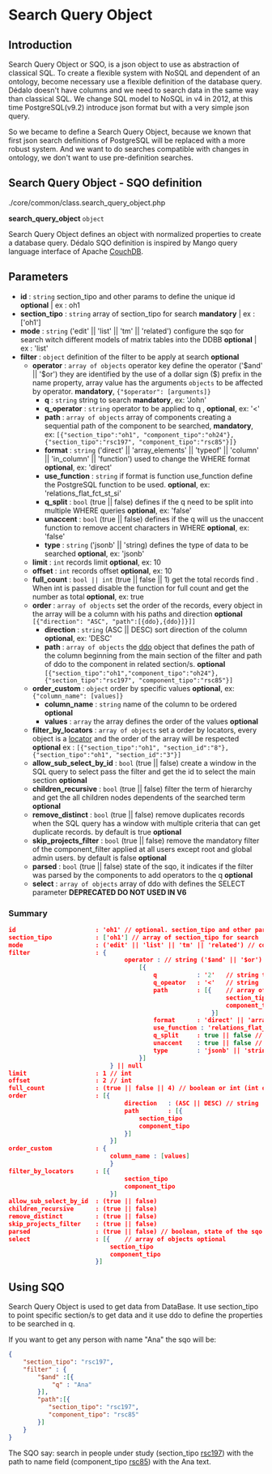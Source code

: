 # Search Query Object

## Introduction

Search Query Object or SQO, is a json object to use as abstraction of classical SQL. To create a flexible system with NoSQL and dependent of an ontology, become necessary use a flexible definition of the database query. Dédalo doesn't have columns and we need to search data in the same way than classical SQL. We change SQL model to NoSQL in v4 in 2012, at this time PostgreSQL(v9.2) introduce json format but with a very simple json query.

So we became to define a Search Query Object, because we known that first json search definitions of PostgreSQL will be replaced with a more robust system. And we want to do searches compatible with changes in ontology, we don't want to use pre-definition searches.

## Search Query Object - SQO definition

./core/common/class.search_query_object.php

**search_query_object** `object`

Search Query Object defines an object with normalized properties to create a database query. Dédalo SQO definition is inspired by Mango query language interface of Apache [CouchDB](https://docs.couchdb.org/en/stable/api/database/find.html).

## Parameters

- **id** : `string` section_tipo and other params to define the unique id **optional** | ex : oh1
- **section_tipo** : `string` array of section_tipo for search **mandatory** | ex : ['oh1']
- **mode** : `string` ('edit' || 'list' || 'tm' || 'related') configure the sqo for search witch different models of matrix tables into the DDBB **optional** | ex : 'list'
- **filter** : `object` definition of the filter to be apply at search **optional**
  - **operator** : `array of objects` operator key define the operator ('\$and' || '\$or') they are identified by the use of a dollar sign (\$) prefix in the name property, array value has the arguments `objects` to be affected by operator. **mandatory**, `{"$operator": [arguments]}`
    - **q** : `string` string to search **mandatory**, ex: 'John'
    - **q_operator** : `string` operator to be applied to q ,  **optional**, ex: '<'
    - **path** : `array of objects` array of components creating a sequential path of the component to be searched,  **mandatory**, ex: `[{"section_tipo":"oh1", "component_tipo":"oh24"},{"section_tipo":"rsc197", "component_tipo":"rsc85"}]}`
    - **format** : `string` ('direct' || 'array_elements' || 'typeof' || 'column' || 'in_column' || 'function') used to change the WHERE format **optional**, ex: 'direct'
    - **use_function** : `string` if format is function use_function define the PostgreSQL function to be used. **optional**, ex: 'relations_flat_fct_st_si'
    - **q_split** : `bool` (true || false) defines if the q need to be split into multiple WHERE queries **optional**, ex: 'false'
    - **unaccent** : `bool` (true || false) defines if the q will us the unaccent function to remove accent characters in WHERE **optional**, ex: 'false'
    - **type** : `string` ('jsonb' || 'string)  defines the type of data to be searched **optional**, ex: 'jsonb'
  - **limit** : `int` records limit **optional**, ex: 10
  - **offset** : `int` records offset **optional**, ex: 10
  - **full_count** : `bool || int` (true || false || 1) get the total records find . When int is passed disable the function for full count and get the number as total **optional**, ex: true
  - **order** : `array of objects` set the order of the records, every object in the array will be a column with his paths and direction **optional** `[{"direction": "ASC", "path":[{ddo},{ddo}]}]]`
    - **direction** : `string` (ASC || DESC) sort direction of the column **optional**, ex: 'DESC'
    - **path** : `array of objects` the [ddo](dd_object.md) object that defines the path of the column beginning from the main section of the filter and path of ddo to the component in related section/s. **optional** `[{"section_tipo":"oh1","component_tipo":"oh24"},{"section_tipo":"rsc197", "component_tipo":"rsc85"}]`
  - **order_custom** : `object` order by specific values **optional**, ex: `{"column_name": [values]}`
    - **column_name** : `string` name of the column to be ordered **optional**
    - **values** : `array` the array defines the order of the values **optional**
  - **filter_by_locators** : `array of objects` set a order by locators, every object is a [locator](locator.md) and the order of the array will be respected **optional** ex : `[{"section_tipo":"oh1", "section_id":"8"},{"section_tipo":"oh1", "section_id":"3"}]`
  - **allow_sub_select_by_id** : `bool` (true || false) create a window in the SQL query to select pass the filter and get the id to select the main section **optional**
  - **children_recursive** : `bool` (true || false) filter the term of hierarchy and get the all children nodes dependents of the searched term  **optional**
  - **remove_distinct** : `bool` (true || false) remove duplicates records when the SQL query has a window with multiple criteria that can get duplicate records. by default is true **optional**
  - **skip_projects_filter** : `bool` (true || false) remove the mandatory filter of the component_filter applied at all users except root and global admin users. by default is false **optional**
  - **parsed** : `bool` (true || false) state of the sqo, it indicates if the filter was parsed by the components to add operators to the q  **optional**
  - **select** : `array of objects` array of ddo with defines the SELECT parameter **DEPRECATED DO NOT USED IN V6**

### Summary

```json
id                      : 'oh1' // optional. section_tipo and other params to define the unique id
section_tipo            : ['oh1'] // array of section_tipo for search
mode                    : ('edit' || 'list' || 'tm' || 'related') // configure the sqo for search witch different models of matrix tables into the DDBB
filter                  : {
                                operator : // string ('$and' || '$or')
                                    [{
                                        q           : '2'   // string to search
                                        q_opeator   : '<'   // string || null
                                        path        : [{    // array of components creating a sequential path
                                                            section_tipo
                                                            component_tipo
                                                        }]
                                        format      : 'direct' || 'array_elements' || 'typeof' || 'column' || 'in_column' || 'function' // string, use to change the WHERE format
                                        use_function : 'relations_flat_fct_st_si' // if format is function use_function define the PostgreSQL function to be used.
                                        q_split     : true || false // bool, define if the q need to be split into multiple WHERE queries
                                        unaccent    : true || false // bool, define if the q will us the unaccent function in WHERE
                                        type        : 'jsonb' || 'string' // define the type of data to be searched
                                    }]
                            } || null
limit                   : 1 // int
offset                  : 2 // int
full_count              : (true || false || 4) // boolean or int (int disable the function for full count and get the number as total)
order                   : [{
                                direction   : (ASC || DESC) // string
                                path        : [{
                                    section_tipo
                                    component_tipo
                                }]
                            }]
order_custom            : {
                            column_name : [values]
                            }
filter_by_locators      : [{
                                section_tipo
                                component_tipo
                            }]
allow_sub_select_by_id  : (true || false)
children_recursive      : (true || false)
remove_distinct         : (true || false)
skip_projects_filter    : (true || false)
parsed                  : (true || false) // boolean, state of the sqo
select                  : [{    // array of objects optional
                            section_tipo
                            component_tipo
                        }]
```

## Using SQO

Search Query Object is used to get data from DataBase. It use section_tipo to point specific section/s to get data and it use ddo to define the properties to be searched in q.

If you want to get any person with name "Ana" the sqo will be:

```` json
{
    "section_tipo": "rsc197",
    "filter" : {
        "$and" :[{
            "q" : "Ana"
        }],
        "path":[{
           "section_tipo": "rsc197",
           "component_tipo": "rsc85"
        }]
    }
}
````

The SQO say: search in people under study (section_tipo [rsc197](https://dedalo.dev/ontology/rsc197)) with the path to name field (component_tipo [rsc85](https://dedalo.dev/ontology/rsc85)) with the Ana text.
